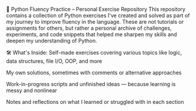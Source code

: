 🧠 Python Fluency Practice – Personal Exercise Repository
This repository contains a collection of Python exercises I've created and solved as part of my journey to improve fluency in the language. These are not tutorials or assignments for others, but rather a personal archive of challenges, experiments, and code snippets that helped me sharpen my skills and deepen my understanding of Python.

🛠️ What's Inside:
Self-made exercises covering various topics like logic, data structures, file I/O, OOP, and more

My own solutions, sometimes with comments or alternative approaches

Work-in-progress scripts and unfinished ideas — because learning is messy and nonlinear

Notes and reflections on what I learned or struggled with in each section
